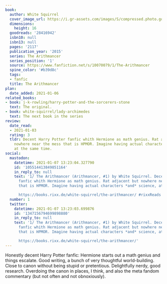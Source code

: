 ```yaml
---
book:
  author: White Squirrel
  cover_image_url: https://i.gr-assets.com/images/S/compressed.photo.goodreads.com/books/1469993496l/28416942._SX98_.jpg
  dimensions:
    height: 16
  goodreads: '28416942'
  isbn10: null
  isbn13: null
  pages: '2117'
  publication_year: '2015'
  series: The Arithmancer
  series_position: '1'
  source: https://www.fanfiction.net/s/10070079/1/The-Arithmancer
  spine_color: '#b39d8c'
  tags:
  - fanfic
  title: The Arithmancer
plan:
  date_added: 2021-01-06
related_books:
- book: j-k-rowling/harry-potter-and-the-sorcerers-stone
  text: The original.
- book: white-squirrel/lady-archimedes
  text: The next book in the series
review:
  date_read:
  - 2021-01-03
  rating: 3
  tldr: Decent Harry Potter fanfic whith Hermione as math genius. Rat adjacent but
    nowhere near the mess that is HPMOR. Imagine having actual characters *and* science,
    at the same time.
social:
  mastodon:
    datetime: 2021-01-07 13:23:04.327790
    id: '105514413849851164'
    in_reply_to: null
    text: '1/ The Arithmancer (Arithmancer, #1) by White Squirrel. Decent Harry Potter
      fanfic whith Hermione as math genius. Rat adjacent but nowhere near the mess
      that is HPMOR. Imagine having actual characters *and* science, at the same time.

      https://books.rixx.de/white-squirrel/the-arithmancer/ #rixxReads'
  number: 1
  twitter:
    datetime: 2021-01-07 13:23:03.699876
    id: '1347156794699898880'
    in_reply_to: null
    text: '1/ The Arithmancer (Arithmancer, #1) by White Squirrel. Decent Harry Potter
      fanfic whith Hermione as math genius. Rat adjacent but nowhere near the mess
      that is HPMOR. Imagine having actual characters *and* science, at the same time.

      https://books.rixx.de/white-squirrel/the-arithmancer/'
---
```


Honestly decent Harry Potter fanfic: Hermione starts out a math genius and things escalate. Good writing, a bunch of
very thoughtful world-building. Close to canon without being stupid or pretentious. Delightfully nerdy, good research.
Overdoing the canon in places, I think, and also the meta fandom commentary (but not often and not obnoxiously).
